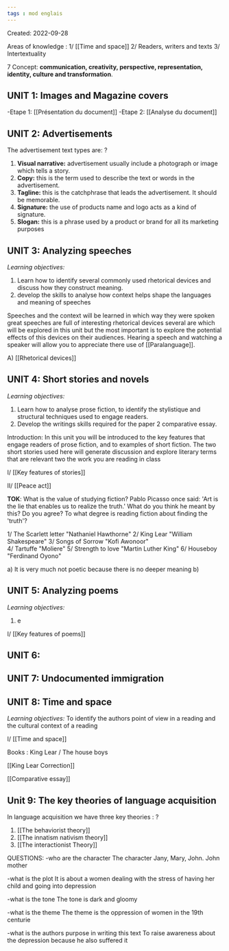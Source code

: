 ```yaml
---
tags : mod englais
---
```

Created: 2022-09-28

Areas of knowledge :
1/ [[Time and space]] 
2/ Readers, writers and texts
3/ Intertextuality

7 Concept: 
**communication, creativity, perspective, representation, identity, culture and transformation**.

## **UNIT 1:** Images and Magazine covers 
-Etape 1: [[Présentation du document]]
-Etape 2: [[Analyse du document]]

## **UNIT 2:** Advertisements
The advertisement text types are:
?
1. **Visual narrative:** advertisement usually include a photograph or image which tells a story.
2. **Copy:** this is the term used to describe the text or words in the advertisement.
3. **Tagline:** this is the catchphrase that leads the advertisement. It should be memorable.
4. **Signature:** the use of products name and logo acts as a kind of signature.
5. **Slogan:** this is a phrase used by a product or brand for all its marketing purposes
<!--SR:!2023-01-24,1,230-->

## **UNIT 3:** Analyzing speeches
*Learning objectives:* 
1. Learn how to identify several commonly used rhetorical devices and discuss how they construct meaning. 
2. develop the skills to analyse how context helps shape the languages and meaning of speeches  

Speeches and the context will be learned in which way they were spoken great speeches are full of interesting rhetorical devices several are which will be explored in this unit but the most important is to explore the potential effects of this devices on their audiences. 
Hearing a speech and watching a speaker will allow you to appreciate there use of  [[Paralanguage]]. 

A) [[Rhetorical devices]] 

## **UNIT 4:** Short stories and novels 
*Learning objectives:*  
1. Learn how to analyse prose fiction, to identify the stylistique and structural techniques used to engage readers.
2. Develop the writings skills required for the paper 2 comparative essay. 

Introduction: 
In this unit you will be introduced to the key features that engage readers of prose  fiction, and to examples of short fiction. The two short stories used here will generate discussion and explore literary terms that are relevant two the work you are reading in class

I/ [[Key features of stories]] 

II/ [[Peace act]]  

**TOK**: What is the value of studying fiction? 
Pablo Picasso once said: 'Art is the lie that enables us to realize the truth.' What do you think he meant by this? Do you agree? To what degree is reading fiction about finding the 'truth'?

1/ The Scarlett letter "Nathaniel Hawthorne"
2/ King Lear "William Shakespeare" 
3/ Songs of Sorrow "Kofi Awonoor"  
4/ Tartuffe "Moliere" 
5/ Strength to love "Martin Luther King"
6/ Houseboy "Ferdinand Oyono"

a) It is very much not poetic because there is no deeper meaning
b)    
## **UNIT 5:** Analyzing poems 
*Learning objectives:*  
1.  e

I/ [[Key features of poems]]  

## **UNIT 6:**  

## **UNIT 7:** Undocumented immigration

## **UNIT 8:** Time and space
*Learning objectives:*  To identify the authors point of view in a reading and the cultural context of a reading


I/ [[Time and space]] 

Books : King Lear / The house boys 

[[King Lear Correction]] 

[[Comparative essay]] 

## **Unit 9:** The key theories of language acquisition
In language acquisition we have three key theories : 
?
1. [[The behaviorist theory]]
2. [[The innatism nativism theory]] 
3. [[The interactionist Theory]]

QUESTIONS: 
-who are the character
The character Jany, Mary, John. John mother

-what is the plot
It is about a women dealing with the stress of having her child and going into depression

-what is the tone 
The tone is dark and gloomy 

-what is the theme
The theme is the oppression of women in the 19th centurie

-what is the authors purpose in writing this text
To raise awareness about the depression because he also suffered it